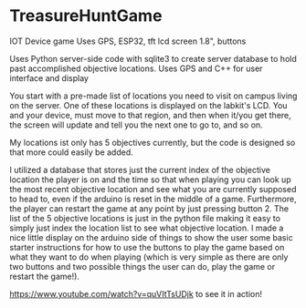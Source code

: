 # TreasureHuntGame

IOT Device game 
Uses GPS, ESP32, tft lcd screen 1.8", buttons

Uses Python server-side code with sqlite3 to create server database to hold past accomplished objective locations.
Uses GPS and C++ for user interface and display



You start with a pre-made list of locations you need to visit on campus living on the server. 
One of these locations is displayed on the labkit's LCD. You and your device, must move to that region, 
and then when it/you get there, the screen will update and tell you the next one to go to, and so on.

My locations ist only has 5 objectives currently, but the code is designed so that more could easily be added.

I utilized a database that stores just the current index of the objective location the player 
is on and the time so that when playing you can look up the most recent objective location 
and see what you are currently supposed to head to, even if the arduino is reset in the middle 
of a game. Furthermore, the player can restart the game at any point by just pressing button 2. 
The list of the 5 objective locations is just in the python file making it easy to simply just 
index the location list to see what objective location. I made a nice little display on the 
arduino side of things to show the user some basic starter instructions for how to use the 
buttons to play the game based on what they want to do when playing (which is very simple as 
there are only two buttons and two possible things the user can do, play the game or restart the game!).

https://www.youtube.com/watch?v=quVItTsUDjk to see it in action!

